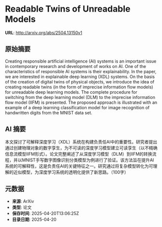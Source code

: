 # Readable Twins of Unreadable Models

**URL**: http://arxiv.org/abs/2504.13150v1

## 原始摘要

Creating responsible artificial intelligence (AI) systems is an important
issue in contemporary research and development of works on AI. One of the
characteristics of responsible AI systems is their explainability. In the
paper, we are interested in explainable deep learning (XDL) systems. On the
basis of the creation of digital twins of physical objects, we introduce the
idea of creating readable twins (in the form of imprecise information flow
models) for unreadable deep learning models. The complete procedure for
switching from the deep learning model (DLM) to the imprecise information flow
model (IIFM) is presented. The proposed approach is illustrated with an example
of a deep learning classification model for image recognition of handwritten
digits from the MNIST data set.


## AI 摘要

本文探讨了可解释深度学习（XDL）系统在构建负责任AI中的重要性。研究者提出通过创建物理对象的数字孪生，为不可读的深度学习模型建立可读孪生（以不精确信息流模型IIFM形式）。论文完整阐述了从深度学习模型（DLM）到IIFM的转换流程，并以MNIST手写数字图像识别分类模型为例进行了验证。该方法旨在提升AI系统的可解释性，这是负责任AI的关键特征之一。研究通过将复杂模型转化为可理解的近似模型，为深度学习系统的透明化提供了新思路。（100字）

## 元数据

- **来源**: ArXiv
- **类型**: 论文
- **保存时间**: 2025-04-20T13:06:25Z
- **目录日期**: 2025-04-20
